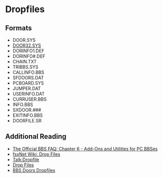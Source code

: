 # Dropfiles

## Formats
* DOOR.SYS
* [DOOR32.SYS](dropfile_formats/door32_sys.txt)
* DORINFO1.DEF
* DORINFO#.DEF
* CHAIN.TXT
* TRIBBS.SYS
* CALLINFO.BBS
* SFDOORS.DAT
* PCBOARD.SYS
* JUMPER.DAT
* USERINFO.DAT
* CURRUSER.BBS
* INFO.BBS
* SXDOOR.###
* EXITINFO.BBS
* DOORFILE.SR

## Additional Reading
* [The Official BBS FAQ: Chapter 6 - Add-Ons and Utilities for PC BBSes](http://thebbs.org/bbsfaq/ch06.02.htm)
* [fsxNet Wiki: Drop Files](http://wiki.bbs.geek.nz/doors:dropfiles)
* [Talk:Dropfile](https://en.wikipedia.org/wiki/Talk%3ADropfile)
* [Drop Files](http://thoughtproject.com/libraries/bbs/Sysop/Doors/DropFiles/index.htm)
* [BBS Doors Dropfiles](http://www.kofobbs.dk/mbseman/misc/dropfile.html)